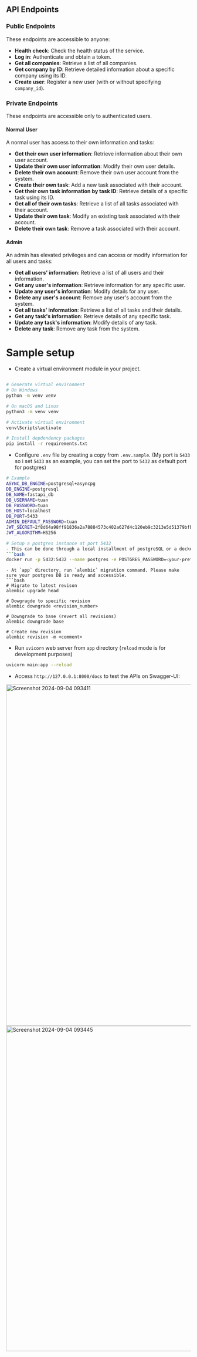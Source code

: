 ## API Endpoints

### Public Endpoints
These endpoints are accessible to anyone:

- **Health check**: Check the health status of the service.
- **Log in**: Authenticate and obtain a token.
- **Get all companies**: Retrieve a list of all companies.
- **Get company by ID**: Retrieve detailed information about a specific company using its ID.
- **Create user**: Register a new user (with or without specifying `company_id`).

### Private Endpoints
These endpoints are accessible only to authenticated users. 

#### Normal User
A normal user has access to their own information and tasks:

- **Get their own user information**: Retrieve information about their own user account.
- **Update their own user information**: Modify their own user details.
- **Delete their own account**: Remove their own user account from the system.
- **Create their own task**: Add a new task associated with their account.
- **Get their own task information by task ID**: Retrieve details of a specific task using its ID.
- **Get all of their own tasks**: Retrieve a list of all tasks associated with their account.
- **Update their own task**: Modify an existing task associated with their account.
- **Delete their own task**: Remove a task associated with their account.

#### Admin
An admin has elevated privileges and can access or modify information for all users and tasks:

- **Get all users' information**: Retrieve a list of all users and their information.
- **Get any user's information**: Retrieve information for any specific user.
- **Update any user's information**: Modify details for any user.
- **Delete any user's account**: Remove any user's account from the system.
- **Get all tasks' information**: Retrieve a list of all tasks and their details.
- **Get any task's information**: Retrieve details of any specific task.
- **Update any task's information**: Modify details of any task.
- **Delete any task**: Remove any task from the system.

# Sample setup
- Create a virtual environment module in your project.
```bash

# Generate virtual environment
# On Windows
python -m venv venv

# On macOS and Linux
python3 -m venv venv

# Activate virtual environment
venv\Scripts\activate

# Install depdendency packages
pip install -r requirements.txt
```

- Configure `.env` file by creating a copy from `.env.sample`. (My port is `5433` so i set `5433` as an example, you can set the port to `5432` as default port for postgres)
```bash
# Example
ASYNC_DB_ENGINE=postgresql+asyncpg
DB_ENGINE=postgresql
DB_NAME=fastapi_db
DB_USERNAME=tuan
DB_PASSWORD=tuan
DB_HOST=localhost
DB_PORT=5433
ADMIN_DEFAULT_PASSWORD=tuan
JWT_SECRET=2f8d64a98ff91836a2a78884573c402a627d4c120eb9c3213e5d51379bfb46c4
JWT_ALGORITHM=HS256

# Setup a postgres instance at port 5432
- This can be done through a local installment of postgreSQL or a docker container.
```bash
docker run -p 5432:5432 --name postgres -e POSTGRES_PASSWORD=<your-preferred-one> -d postgres:<your-preferred-version>
```

```
- At `app` directory, run `alembic` migration command. Please make sure your postgres DB is ready and accessible.
```bash
# Migrate to latest revison
alembic upgrade head

# Dowgragde to specific revision
alembic downgrade <revision_number>

# Downgrade to base (revert all revisions)
alembic downgrade base

# Create new revision
alembic revision -m <comment>
```

- Run `uvicorn` web server from `app` directory (`reload` mode is for development purposes)
```bash
uvicorn main:app --reload
```

- Access `http://127.0.0.1:8000/docs` to test the APIs on Swagger-UI:
<img width="931" alt="Screenshot 2024-09-04 093411" src="https://github.com/user-attachments/assets/e37e07e8-7bfe-4348-982e-ab650679e9e8">
<img width="887" alt="Screenshot 2024-09-04 093445" src="https://github.com/user-attachments/assets/665945cd-d57b-4581-b2c7-857b507376fe">


